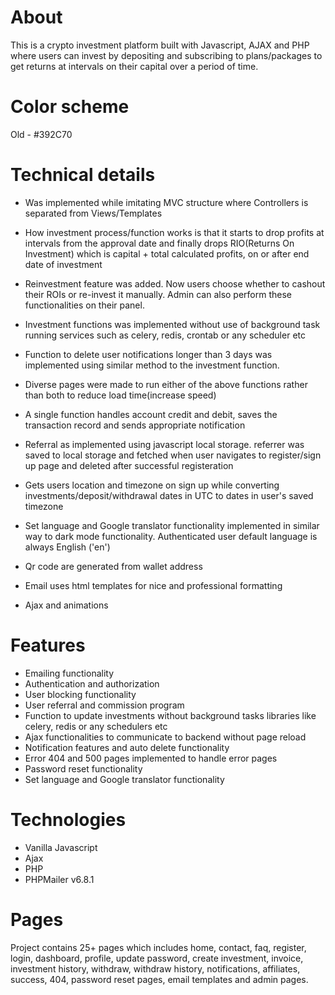 # About

This is a crypto investment platform built with Javascript, AJAX and PHP where users can invest by depositing and subscribing to plans/packages to get returns at intervals on their capital over a period of time.

# Color scheme

Old - #392C70

# Technical details

* Was implemented while imitating MVC structure where Controllers is separated from Views/Templates

* How investment process/function works is that it starts to drop profits at intervals from the approval date and finally drops RIO(Returns On Investment) which is capital + total calculated profits, on or after end date of investment

* Reinvestment feature was added. Now users choose whether to cashout their ROIs or re-invest it manually. Admin can also perform these functionalities on their panel.

* Investment functions was implemented without use of background task running services such as celery, redis, crontab or any scheduler etc

* Function to delete user notifications longer than 3 days was implemented using similar method to the investment function.

* Diverse pages were made to run either of the above functions rather than both to reduce load time(increase speed)

* A single function handles account credit and debit, saves the transaction record and sends appropriate notification

* Referral as implemented using javascript local storage. referrer was saved to local storage and fetched when user navigates to register/sign up page and deleted after successful registeration  

* Gets users location and timezone on sign up while converting investments/deposit/withdrawal dates in UTC to dates in user's saved timezone

* Set language and Google translator functionality implemented in similar way to dark mode functionality. Authenticated user default language is always English ('en')

* Qr code are generated from wallet address

* Email uses html templates for nice and professional formatting

* Ajax and animations


# Features

* Emailing functionality
* Authentication and authorization
* User blocking functionality
* User referral and commission program
* Function to update investments without background tasks libraries like celery, redis or any schedulers etc
* Ajax functionalities to communicate to backend without page reload
* Notification features and auto delete functionality
* Error 404 and 500 pages implemented to handle error pages
* Password reset functionality
* Set language and Google translator functionality


# Technologies

* Vanilla Javascript
* Ajax
* PHP
* PHPMailer v6.8.1


# Pages

Project contains 25+ pages which includes home, contact, faq, register, login, dashboard, profile, update password, create investment, invoice, investment history, withdraw, withdraw history, notifications, affiliates, success, 404, password reset pages, email templates and admin pages.